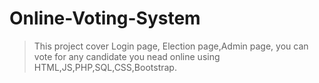 # Online-Voting-System
>This project cover Login page, Election page,Admin page,
>you can vote for any candidate you nead online using HTML,JS,PHP,SQL,CSS,Bootstrap.
